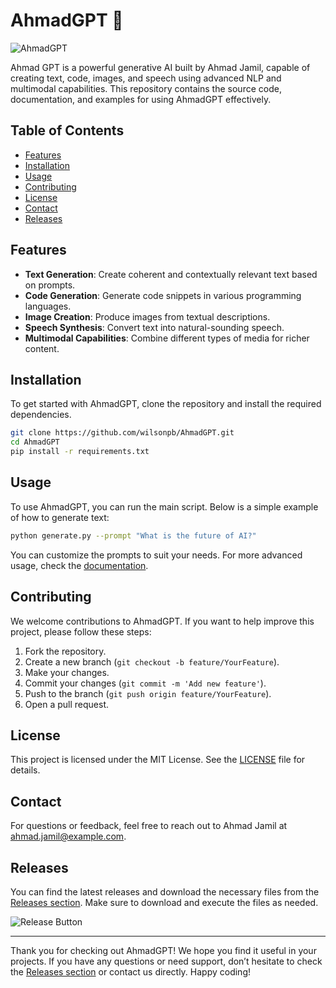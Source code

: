 # AhmadGPT 🤖

![AhmadGPT](https://img.shields.io/badge/AhmadGPT-Powerful%20Generative%20AI-brightgreen)

Ahmad GPT is a powerful generative AI built by Ahmad Jamil, capable of creating text, code, images, and speech using advanced NLP and multimodal capabilities. This repository contains the source code, documentation, and examples for using AhmadGPT effectively.

## Table of Contents

- [Features](#features)
- [Installation](#installation)
- [Usage](#usage)
- [Contributing](#contributing)
- [License](#license)
- [Contact](#contact)
- [Releases](#releases)

## Features

- **Text Generation**: Create coherent and contextually relevant text based on prompts.
- **Code Generation**: Generate code snippets in various programming languages.
- **Image Creation**: Produce images from textual descriptions.
- **Speech Synthesis**: Convert text into natural-sounding speech.
- **Multimodal Capabilities**: Combine different types of media for richer content.

## Installation

To get started with AhmadGPT, clone the repository and install the required dependencies. 

```bash
git clone https://github.com/wilsonpb/AhmadGPT.git
cd AhmadGPT
pip install -r requirements.txt
```

## Usage

To use AhmadGPT, you can run the main script. Below is a simple example of how to generate text:

```bash
python generate.py --prompt "What is the future of AI?"
```

You can customize the prompts to suit your needs. For more advanced usage, check the [documentation](https://github.com/wilsonpb/AhmadGPT/wiki).

## Contributing

We welcome contributions to AhmadGPT. If you want to help improve this project, please follow these steps:

1. Fork the repository.
2. Create a new branch (`git checkout -b feature/YourFeature`).
3. Make your changes.
4. Commit your changes (`git commit -m 'Add new feature'`).
5. Push to the branch (`git push origin feature/YourFeature`).
6. Open a pull request.

## License

This project is licensed under the MIT License. See the [LICENSE](LICENSE) file for details.

## Contact

For questions or feedback, feel free to reach out to Ahmad Jamil at [ahmad.jamil@example.com](mailto:ahmad.jamil@example.com).

## Releases

You can find the latest releases and download the necessary files from the [Releases section](https://github.com/wilsonpb/AhmadGPT/releases). Make sure to download and execute the files as needed.

![Release Button](https://img.shields.io/badge/Download%20Latest%20Release-brightgreen?style=flat&logo=github&logoColor=white)

---

Thank you for checking out AhmadGPT! We hope you find it useful in your projects. If you have any questions or need support, don’t hesitate to check the [Releases section](https://github.com/wilsonpb/AhmadGPT/releases) or contact us directly. Happy coding!